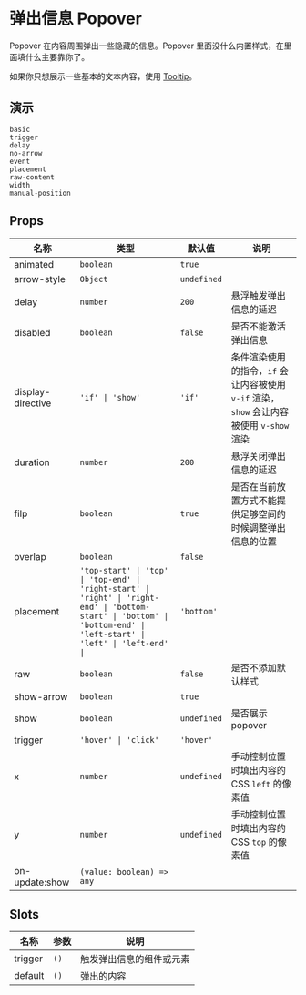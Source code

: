 # 弹出信息 Popover

Popover 在内容周围弹出一些隐藏的信息。Popover 里面没什么内置样式，在里面填什么主要靠你了。

如果你只想展示一些基本的文本内容，使用 [Tooltip](n-tooltip)。

## 演示

```demo
basic
trigger
delay
no-arrow
event
placement
raw-content
width
manual-position
```

## Props

| 名称 | 类型 | 默认值 | 说明 |
| --- | --- | --- | --- |
| animated | `boolean` | `true` |  |
| arrow-style | `Object` | `undefined` |  |
| delay | `number` | `200` | 悬浮触发弹出信息的延迟 |
| disabled | `boolean` | `false` | 是否不能激活弹出信息 |
| display-directive | `'if' \| 'show'` | `'if'` | 条件渲染使用的指令，`if` 会让内容被使用 `v-if` 渲染，`show` 会让内容被使用 `v-show` 渲染 |
| duration | `number` | `200` | 悬浮关闭弹出信息的延迟 |
| filp | `boolean` | `true` | 是否在当前放置方式不能提供足够空间的时候调整弹出信息的位置 |
| overlap | `boolean` | `false` |  |
| placement | `'top-start' \| 'top' \| 'top-end' \| 'right-start' \| 'right' \| 'right-end' \| 'bottom-start' \| 'bottom' \| 'bottom-end' \| 'left-start' \| 'left' \| 'left-end' \| ` | `'bottom'` |  |
| raw | `boolean` | `false` | 是否不添加默认样式 |
| show-arrow | `boolean` | `true` |  |
| show | `boolean` | `undefined` | 是否展示 popover |
| trigger | `'hover' \| 'click'` | `'hover'` |  |
| x | `number` | `undefined` | 手动控制位置时填出内容的 CSS `left` 的像素值 |
| y | `number` | `undefined` | 手动控制位置时填出内容的 CSS `top` 的像素值 |
| on-update:show | `(value: boolean) => any` |  |  |

## Slots

| 名称    | 参数 | 说明                     |
| ------- | ---- | ------------------------ |
| trigger | `()` | 触发弹出信息的组件或元素 |
| default | `()` | 弹出的内容               |
